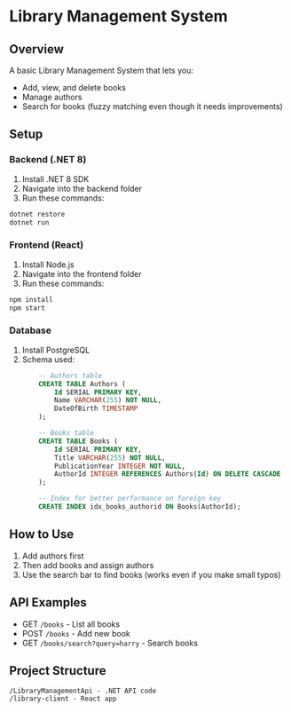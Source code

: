 # Library Management System

## Overview
A basic Library Management System that lets you:
- Add, view, and delete books
- Manage authors
- Search for books (fuzzy matching even though it needs improvements)

## Setup

### Backend (.NET 8)
1. Install .NET 8 SDK
2. Navigate into the backend folder
3. Run these commands:
```bash
dotnet restore
dotnet run
```

### Frontend (React)
1. Install Node.js
2. Navigate into the frontend folder
3. Run these commands:
```bash
npm install
npm start
```

### Database
1. Install PostgreSQL
2. Schema used:
    ```sql
        -- Authors table
        CREATE TABLE Authors (
            Id SERIAL PRIMARY KEY,
            Name VARCHAR(255) NOT NULL,
            DateOfBirth TIMESTAMP
        );

        -- Books table
        CREATE TABLE Books (
            Id SERIAL PRIMARY KEY,
            Title VARCHAR(255) NOT NULL,
            PublicationYear INTEGER NOT NULL,
            AuthorId INTEGER REFERENCES Authors(Id) ON DELETE CASCADE
        );

        -- Index for better performance on foreign key
        CREATE INDEX idx_books_authorid ON Books(AuthorId);
    ```

## How to Use
1. Add authors first
2. Then add books and assign authors
3. Use the search bar to find books (works even if you make small typos)

## API Examples
- GET `/books` - List all books
- POST `/books` - Add new book
- GET `/books/search?query=harry` - Search books

## Project Structure
```
/LibraryManagementApi - .NET API code
/library-client - React app
```

